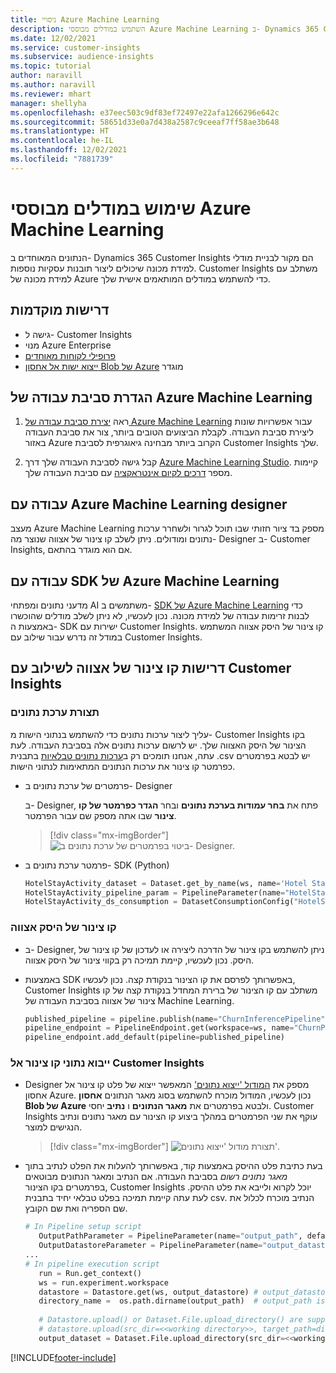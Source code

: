 ```yaml
---
title: ניסויי Azure Machine Learning
description: השתמש במודלים מבוססי Azure Machine Learning ב- Dynamics 365 Customer Insights.
ms.date: 12/02/2021
ms.service: customer-insights
ms.subservice: audience-insights
ms.topic: tutorial
author: naravill
ms.author: naravill
ms.reviewer: mhart
manager: shellyha
ms.openlocfilehash: e37eec503c9df83ef72497e22afa1266296e642c
ms.sourcegitcommit: 58651d33e0a7d438a2587c9ceeaf7ff58ae3b648
ms.translationtype: HT
ms.contentlocale: he-IL
ms.lasthandoff: 12/02/2021
ms.locfileid: "7881739"
---
```

# <a name="use-azure-machine-learning-based-models"></a>שימוש במודלים מבוססי Azure Machine Learning

הנתונים המאוחדים ב- Dynamics 365 Customer Insights הם מקור לבניית מודלי למידת מכונה שיכולים ליצור תובנות עסקיות נוספות. Customer Insights משתלב עם למידת מכונה של Azure כדי להשתמש במודלים המותאמים אישית שלך.

## <a name="prerequisites"></a>דרישות מוקדמות

- גישה ל- Customer Insights
- מנוי Azure Enterprise
- [פרופילי לקוחות מאוחדים](data-unification.md)
- [ייצוא ישות אל אחסון Blob של Azure](export-azure-blob-storage.md) מוגדר

## <a name="set-up-azure-machine-learning-workspace"></a>הגדרת סביבת עבודה של Azure Machine Learning

1. ראה [יצירת סביבת עבודה של Azure Machine Learning](/azure/machine-learning/concept-workspace#-create-a-workspace) עבור אפשרויות שונות ליצירת סביבת העבודה. לקבלת הביצועים הטובים ביותר, צור את סביבת העבודה באזור Azure הקרוב ביותר מבחינה גיאוגרפית לסביבת Customer Insights שלך.

1. קבל גישה לסביבת העבודה שלך דרך [Azure Machine Learning Studio](https://ml.azure.com/). קיימות מספר [דרכים לקיום אינטראקציה](/azure/machine-learning/concept-workspace#tools-for-workspace-interaction) עם סביבת העבודה שלך.

## <a name="work-with-azure-machine-learning-designer"></a>עבודה עם Azure Machine Learning designer

מעצב Azure Machine Learning מספק בד ציור חזותי שבו תוכל לגרור ולשחרר ערכות נתונים ומודולים. ניתן לשלב קו צינור של אצווה שנוצר מה- Designer ב- Customer Insights, אם הוא מוגדר בהתאם. 
   
## <a name="working-with-azure-machine-learning-sdk"></a>עבודה עם SDK של Azure Machine Learning

מדעני נתונים ומפתחי AI משתמשים ב- [SDK של Azure Machine Learning](/python/api/overview/azure/ml/?preserve-view=true&view=azure-ml-py) כדי לבנות זרימות עבודה של למידת מכונה. נכון לעכשיו, לא ניתן לשלב מודלים שהוכשרו באמצעות ה- SDK ישירות עם Customer Insights. קו צינור של היסק אצווה המשתמש במודל זה נדרש עבור שילוב עם Customer Insights.

## <a name="batch-pipeline-requirements-to-integrate-with-customer-insights"></a>דרישות קו צינור של אצווה לשילוב עם Customer Insights

### <a name="dataset-configuration"></a>תצורת ערכת נתונים

עליך ליצור ערכות נתונים כדי להשתמש בנתוני הישות מ- Customer Insights בקו הצינור של היסק האצווה שלך. יש לרשום ערכות נתונים אלה בסביבת העבודה. לעת עתה, אנחנו תומכים רק ב[ערכות נתונים טבלאיות](/azure/machine-learning/how-to-create-register-datasets#tabulardataset) בתבנית ‎.csv יש לבטא בפרמטרים כפרמטר קו צינור את ערכות הנתונים המתאימות לנתוני הישות.
   
* פרמטרים של ערכת נתונים ב- Designer
   
     ב- Designer, פתח את **בחר עמודות בערכת נתונים** ובחר **הגדר כפרמטר של קו צינור** שבו אתה מספק שם עבור הפרמטר.

     > [!div class="mx-imgBorder"]
     > ![ביטוי בפרמטרים של ערכת נתונים ב- Designer.](media/intelligence-designer-dataset-parameters.png "ביטוי בפרמטרים של ערכת נתונים ב- Designer")
   
* פרמטר ערכת נתונים ב- SDK‏ (Python)
   
   ```python
   HotelStayActivity_dataset = Dataset.get_by_name(ws, name='Hotel Stay Activity Data')
   HotelStayActivity_pipeline_param = PipelineParameter(name="HotelStayActivity_pipeline_param", default_value=HotelStayActivity_dataset)
   HotelStayActivity_ds_consumption = DatasetConsumptionConfig("HotelStayActivity_dataset", HotelStayActivity_pipeline_param)
   ```

### <a name="batch-inference-pipeline"></a>קו צינור של היסק אצווה
  
* ב- Designer, ניתן להשתמש בקו צינור של הדרכה ליצירה או לעדכון של קו צינור של היסק. נכון לעכשיו, קיימת תמיכה רק בקווי צינור של היסק אצווה.

* באמצעות SDK באפשרותך לפרסם את קו הצינור בנקודת קצה. נכון לעכשיו, Customer Insights משתלב עם קו הצינור של ברירת המחדל בנקודת קצה של קו צינור של אצווה בסביבת העבודה של Machine Learning.
   
   ```python
   published_pipeline = pipeline.publish(name="ChurnInferencePipeline", description="Published Churn Inference pipeline")
   pipeline_endpoint = PipelineEndpoint.get(workspace=ws, name="ChurnPipelineEndpoint") 
   pipeline_endpoint.add_default(pipeline=published_pipeline)
   ```

### <a name="import-pipeline-data-into-customer-insights"></a>ייבוא נתוני קו צינור אל Customer Insights

* Designer מספק את [המודול 'ייצוא נתונים'](/azure/machine-learning/algorithm-module-reference/export-data) המאפשר ייצוא של פלט קו צינור אל אחסון Azure. נכון לעכשיו, המודול מוכרח להשתמש בסוג מאגר הנתונים **אחסון Blob של Azure** ולבטא בפרמטרים את **מאגר הנתונים** ו **נתיב** יחסי. Customer Insights עוקף את שני הפרמטרים במהלך ביצוע קו הצינור עם מאגר נתונים ונתיב הנגישים למוצר.
   > [!div class="mx-imgBorder"]
   > ![תצורת מודול 'ייצוא נתונים'.](media/intelligence-designer-importdata.png "תצורת מודול 'ייצוא נתונים'")
   
* בעת כתיבת פלט ההיסק באמצעות קוד, באפשרותך להעלות את הפלט לנתיב בתוך *מאגר נתונים רשום* בסביבת העבודה. אם הנתיב ומאגר הנתונים מבוטאים בפרמטרים בקו הצינור, Customer Insights יוכל לקרוא ולייבא את פלט ההיסק. לעת עתה קיימת תמיכה בפלט טבלאי יחיד בתבנית csv. הנתיב מוכרח לכלול את שם הספריה ואת שם הקובץ.

   ```python
   # In Pipeline setup script
      OutputPathParameter = PipelineParameter(name="output_path", default_value="HotelChurnOutput/HotelChurnOutput.csv")
      OutputDatastoreParameter = PipelineParameter(name="output_datastore", default_value="workspaceblobstore")
   ...
   # In pipeline execution script
      run = Run.get_context()
      ws = run.experiment.workspace
      datastore = Datastore.get(ws, output_datastore) # output_datastore is parameterized
      directory_name =  os.path.dirname(output_path)  # output_path is parameterized.
      
      # Datastore.upload() or Dataset.File.upload_directory() are supported methods to uplaod the data
      # datastore.upload(src_dir=<<working directory>>, target_path=directory_name, overwrite=False, show_progress=True)
      output_dataset = Dataset.File.upload_directory(src_dir=<<working directory>>, target = (datastore, directory_name)) # Remove trailing "/" from directory_name
   ```


[!INCLUDE[footer-include](../includes/footer-banner.md)]
